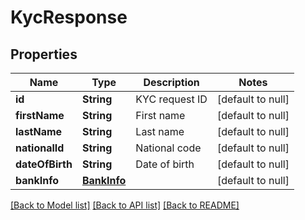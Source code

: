 # KycResponse
## Properties

| Name | Type | Description | Notes |
|------------ | ------------- | ------------- | -------------|
| **id** | **String** | KYC request ID | [default to null] |
| **firstName** | **String** | First name | [default to null] |
| **lastName** | **String** | Last name | [default to null] |
| **nationalId** | **String** | National code | [default to null] |
| **dateOfBirth** | **String** | Date of birth | [default to null] |
| **bankInfo** | [**BankInfo**](BankInfo.md) |  | [default to null] |

[[Back to Model list]](../README.md#documentation-for-models) [[Back to API list]](../README.md#documentation-for-api-endpoints) [[Back to README]](../README.md)

